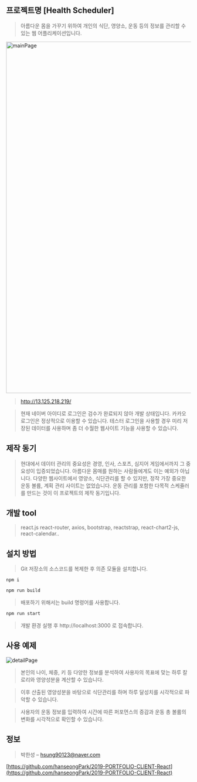 ## 프로젝트명 [Health Scheduler]
> 아름다운 몸을 가꾸기 위하여 개인의 식단, 영양소, 운동 등의 정보를 관리할 수 있는 웹 어플리케이션입니다.

<img width="960" alt="mainPage" src="https://user-images.githubusercontent.com/54668871/64224247-ca7b9080-cf11-11e9-9937-342484afc4a0.png">

> http://13.125.218.219/

>현재 네이버 아이디로 로그인은 검수가 완료되지 않아 개발 상태입니다. 카카오 로그인은 정상적으로 이용할 수 있습니다. 테스터 로그인을 사용할 경우 미리 저장된 데이터를 사용하며 좀 더 수월한 웹사이트 기능을 사용할 수 있습니다.

## 제작 동기
> 현대에서 데이터 관리의 중요성은 경영, 인사, 스포츠, 심지어 게임에서까지 그 중요성이 입증되었습니다. 아름다운 몸매를 원하는 사람들에게도 이는 예외가 아닙니다. 다양한 웹사이트에서 영양소, 식단관리를 할 수 있지만, 정작 가장 중요한 운동 볼륨, 계획 관리 사이트는 없었습니다. 운동 관리를 포함한 다목적 스케쥴러를 만드는 것이 이 프로젝트의 제작 동기입니다.

## 개발 tool
> react.js react-router, axios, bootstrap, reactstrap, react-chart2-js, react-calendar..

## 설치 방법

> Git 저장소의 소스코드를 복제한 후 의존 모듈을 설치합니다.

```sh
npm i
```

```sh
npm run build
```

> 배포하기 위해서는 build 명령어를 사용합니다.

```sh
npm run start
```

> 개발 환경 실행 후 http://localhost:3000 로 접속합니다.

## 사용 예제

![detailPage](https://user-images.githubusercontent.com/54668871/64224258-d7987f80-cf11-11e9-9ab8-0d0007091aed.png)


> 본인의 나이, 체중, 키 등 다양한 정보를 분석하여 사용자의 목표에 맞는 하루 칼로리와 영양성분을 계산할 수 있습니다.

> 이후 산출된 영양성분을 바탕으로 식단관리를 하며 하루 달성치를 시각적으로 파악할 수 있습니다.

> 사용자의 운동 정보를 입력하여 시간에 따른 퍼포먼스의 증감과 운동 총 볼륨의 변화를 시각적으로 확인할 수 있습니다.

## 정보

> 박한성 – hsung90123@naver.com

[https://github.com/hanseongPark/2019-PORTFOLIO-CLIENT-React](https://github.com/hanseongPark/2019-PORTFOLIO-CLIENT-React)
